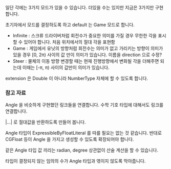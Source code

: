 일단 각에는 3가지 모드가 있을 수 있습니다. 더있을 수는 있지만 지금은 3가지만 구현합니다.

초기자에서 모드를 결정하도록 하고 default 는 Game 모드로 합니다.

* Infinite : 스크류 드라이버처럼 회전수가 중요한 의미를 가질 경우 무한한 각을 표시할 수 있어야 합니다. 처음 위치에서의 절대 각을 표현함
* Game : 게임에서 유닛의 방향처럼 회전수는 의미가 없고 가리키는 방향이 의미가 있을 경우 [0, 2π) 사이의 값 만이 의미가 있습니다. 이름을 direction 으로 수정?
* Steer : 물체의 이동 방향 변경할 때는 현재 진행방향에서 변화될 각을 더해주면 되는데 이때는 [-π, π) 사이의 값만이 의미가 있습니다.

extension 은 Double 이 아니라 NumberType 자체에 할 수 있도록 합니다.

### 참고 자료

Angle 을 비슷하게 구현했던 링크들을 연결합니다.
수학 기호 타입에 대해서도 링크를 연결합니다.

|...| 로 절대값을 반환하도록 만들어 봅니다.

Angle 타입이 ExpressibleByFloatLiteral 를 따를 필요는 없는 것 같습니다. 반대로 CGFloat 등이 Angle 을 가지고 생성할 수 있도록 확장되어야 합니다. 

같은 Angle 타입 값 끼리는 radian, degree 상관없이 산술 계산을 할 수 있습니다. 

타입이 결정되지 않는 임의의 수가 Angle 타입과 엮이지 않도록 막아줍니다. 

